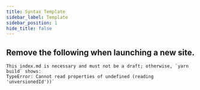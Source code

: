 ```yaml
---
title: Syntax Template
sidebar_label: Template
sidebar_position: 1
hide_title: false
---
```


## Remove the following when launching a new site.

```
This index.md is necessary and must not be a draft; otherwise, `yarn build` shows: 
TypeError: Cannot read properties of undefined (reading 'unversionedId'))`
```